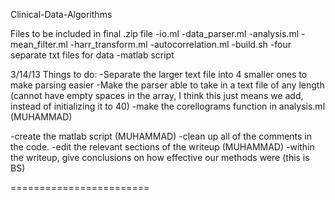 Clinical-Data-Algorithms

Files to be included in final .zip file
-io.ml
-data_parser.ml
-analysis.ml
-mean_filter.ml
-harr_transform.ml
-autocorrelation.ml
-build.sh
-four separate txt files for data
-matlab script


3/14/13
Things to do:
-Separate the larger text file into 4 smaller ones to make parsing easier
-Make the parser able to take in a text file of any length
(cannot have empty spaces in the array, I think this just means we add, instead of initializing it to 40)
-make the corellograms function in analysis.ml (MUHAMMAD)

-create the matlab script (MUHAMMAD)
-clean up all of the comments in the code. 
-edit the relevant sections of the writeup (MUHAMMAD)
-within the writeup, give conclusions on how effective our methods were (this is BS)




========================
